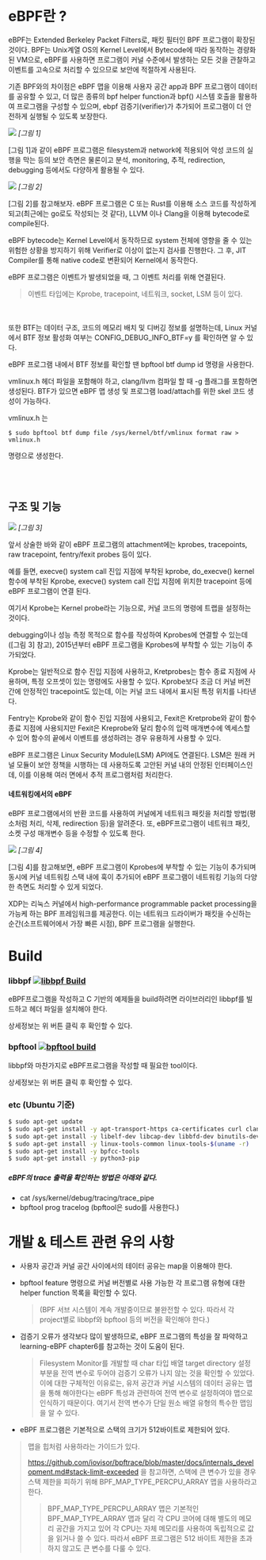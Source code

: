 # eBPF란 ?

eBPF는 Extended Berkeley Packet Filters로, 패킷 필터인 BPF 프로그램이 확장된 것이다. BPF는 Unix계열 OS의 Kernel Level에서 Bytecode에 따라 동작하는 경량화된 VM으로, eBPF를 사용하면 프로그램이 커널 수준에서 발생하는 모든 것을 관찰하고 이벤트를 고속으로 처리할 수 있으므로 보안에 적절하게 사용된다.


기존 BPF와의 차이점은 eBPF 맵을 이용해 사용자 공간 app과 BPF 프로그램이 데이터를 공유할 수 있고, 더 많은 종류의 bpf helper function과 bpf() 시스템 호출을 활용하여 프로그램을 구성할 수 있으며, ebpf 검증기(verifier)가 추가되어 프로그램이 더 안전하게 실행될 수 있도록 보장한다.


<img src="./.picture/그림1.png" />  *[그림 1]*

[그림 1]과 같이 eBPF 프로그램은 filesystem과 network에 적용되어 악성 코드의 실행을 막는 등의 보안 측면은 물론이고 분석, monitoring, 추적, redirection, debugging 등에서도 다양하게 활용될 수 있다.


<img src="./.picture/그림2.png" /> *[그림 2]*

[그림 2]를 참고해보자. eBPF 프로그램은 C 또는 Rust를 이용해 소스 코드를 작성하게 되고(최근에는 go로도 작성되는 것 같다), LLVM 이나 Clang을 이용해 bytecode로 compile된다.

eBPF bytecode는 Kernel Level에서 동작하므로 system 전체에 영향을 줄 수 있는 위험한 상황을 방지하기 위해 Verifier로 이상이 없는지 검사를 진행한다. 그 후, JIT Compiler를 통해 native code로 변환되어 Kernel에서 동작한다.


eBPF 프로그램은 이벤트가 발생되었을 때, 그 이벤트 처리를 위해 연결된다.
> 이벤트 타입에는 Kprobe, tracepoint, 네트워크, socket, LSM 등이 있다.

<br></br>
또한 BTF는 데이터 구조, 코드의 메모리 배치 및 디버깅 정보를 설명하는데, Linux 커널에서 BTF 정보 활성화 여부는 CONFIG_DEBUG_INFO_BTF=y 를 확인하면 알 수 있다.

eBPF 프로그램 내에서 BTF 정보를 확인할 땐 bpftool btf dump id <id> 명령을 사용한다.

vmlinux.h 헤더 파일을 포함해야 하고, clang/llvm 컴파일 할 때 -g 플래그를 포함하면 생성된다. BTF가 있으면 eBPF 맵 생성 및 프로그램 load/attach를 위한 skel 코드 생성이 가능하다.

vmlinux.h 는
```
$ sudo bpftool btf dump file /sys/kernel/btf/vmlinux format raw > vmlinux.h
```
명령으로 생성한다.

<br></br>

## 구조 및 기능

<img src="./.picture/그림3.png" /> *[그림 3]*

앞서 상술한 바와 같이 eBPF 프로그램의 attachment에는 kprobes, tracepoints, raw tracepoint, fentry/fexit probes 등이 있다.

예를 들면, execve() system call 진입 지점에 부착된 kprobe, do_execve() kernel 함수에 부착된 Kprobe, execve() system call 진입 지점에 위치한 tracepoint 등에 eBPF 프로그램이 연결 된다.

여기서 Kprobe는 Kernel probe라는 기능으로, 커널 코드의 명령에 트랩을 설정하는 것이다.

debugging이나 성능 측정 목적으로 함수를 작성하여 Kprobes에 연결할 수 있는데([그림 3] 참고), 2015년부터 eBPF 프로그램을 Kprobes에 부착할 수 있는 기능이 추가되었다.

Kprobe는 일반적으로 함수 진입 지점에 사용하고, Kretprobes는 함수 종료 지점에 사용하며, 특정 오프셋이 있는 명령에도 사용할 수 있다. Kprobe보다 조금 더 커널 버전 간에 안정적인 tracepoint도 있는데, 이는 커널 코드 내에서 표시된 특정 위치를 나타낸다.

Fentry는 Kprobe와 같이 함수 진입 지점에 사용되고, Fexit은 Kretprobe와 같이 함수 종료 지점에 사용되지만 Fexit은 Kreprobe와 달리 함수의 입력 매개변수에 엑세스할 수 있어 함수의 끝에서 이벤트를 생성하려는 경우 유용하게 사용할 수 있다.

eBPF 프로그램은 Linux Security Module(LSM) API에도 연결된다. LSM은 원래 커널 모듈이 보안 정책을 시행하는 데 사용하도록 고안된 커널 내의 안정된 인터페이스인데, 이를 이용해 여러 면에서 추적 프로그램처럼 처리한다.



#### 네트워킹에서의 eBPF
eBPF 프로그램에서의 반환 코드를 사용하여 커널에게 네트워크 패킷을 처리할 방법(평소처럼 처리, 삭제, redirection 등)을 알려준다. 또, eBPF프로그램이 네트워크 패킷, 소켓 구성 매개변수 등을 수정할 수 있도록 한다.


<img src="./.picture/그림4.png" /> *[그림 4]*

[그림 4]를 참고해보면, eBPF 프로그램이 Kprobes에 부착할 수 있는 기능이 추가되며 동시에 커널 네트워킹 스택 내에 훅이 추가되어 eBPF 프로그램이 네트워킹 기능의 다양한 측면도 처리할 수 있게 되었다.

XDP는 리눅스 커널에서 high-performance programmable packet processing을 가능케 하는 BPF 프레임워크를 제공한다. 이는 네트워크 드라이버가 패킷을 수신하는 순간(소프트웨어에서 가장 빠른 시점), BPF 프로그램을 실행한다.



# Build

### libbpf [![libbpf Build](https://github.com/libbpf/libbpf/actions/workflows/build.yml/badge.svg)](https://github.com/libbpf/libbpf)

eBPF프로그램을 작성하고 C 기반의 예제들을 build하려면 라이브러리인 libbpf를 빌드하고 헤더 파일을 설치해야 한다.

상세정보는 위 버튼 클릭 후 확인할 수 있다.


### bpftool [![bpftool build](https://github.com/libbpf/bpftool/actions/workflows/build.yaml/badge.svg)](https://https://github.com/libbpf/bpftool)

libbpf와 마찬가지로 eBPF프로그램을 작성할 때 필요한 tool이다.

상세정보는 위 버튼 클릭 후 확인할 수 있다.


### etc (Ubuntu 기준)
```bash
$ sudo apt-get update
$ sudo apt-get install -y apt-transport-https ca-certificates curl clang llvm jq
$ sudo apt-get install -y libelf-dev libcap-dev libbfd-dev binutils-dev build-essential make 
$ sudo apt-get install -y linux-tools-common linux-tools-$(uname -r) 
$ sudo apt-get install -y bpfcc-tools
$ sudo apt-get install -y python3-pip
```



##### eBPF의 trace 출력을 확인하는 방법은 아래와 같다.
- cat /sys/kernel/debug/tracing/trace_pipe
- bpftool prog tracelog (bpftool은 sudo를 사용한다.)



# 개발 & 테스트 관련 유의 사항

- 사용자 공간과 커널 공간 사이에서의 테이터 공유는 map을 이용해야 한다.

- bpftool feature 명령으로 커널 버전별로 사용 가능한 각 프로그램 유형에 대한 helper function 목록을 확인할 수 있다.
    > (BPF 서브 시스템이 계속 개발중이므로 불완전할 수 있다. 따라서 각 project별로 libbpf와 bpftool 등의 버전을 확인해야 한다.)


- 검증기 오류가 생각보다 많이 발생하므로, eBPF 프로그램의 특성을 잘 파악하고 learning-eBPF chapter6를 참고하는 것이 도움이 된다.
    > Filesystem Monitor를 개발할 때 char 타입 배열 target directory 설정 부분을 전역 변수로 두어야 검증기 오류가 나지 않는 것을 확인할 수 있었다. 이에 대한 구체적인 이유로는, 유저 공간과 커널 시스템의 데이터 공유는 맵을 통해 해야한다는 eBPF 특성과 관련하여 전역 변수로 설정하여야 맵으로 인식하기 때문이다. 여기서 전역 변수가 단일 원소 배열 유형의 특수한 맵임을 알 수 있다.

- eBPF 프로그램은 기본적으로 스택의 크기가 512바이트로 제한되어 있다.
> 맵을 힙처럼 사용하라는 가이드가 있다.
>
> https://github.com/iovisor/bpftrace/blob/master/docs/internals_development.md#stack-limit-exceeded 을 참고하면, 스택에 큰 변수가 있을 경우 스택 제한을 피하기 위해 BPF_MAP_TYPE_PERCPU_ARRAY 맵을 사용하라고 한다.
>
>> BPF_MAP_TYPE_PERCPU_ARRAY 맵은 기본적인 BPF_MAP_TYPE_ARRAY 맵과 달리 각 CPU 코어에 대해 별도의 메모리 공간을 가지고 있어 각 CPU는 자체 메모리를 사용하여 독립적으로 값을 읽거나 쓸 수 있다. 따라서 eBPF 프로그램은 512 바이트 제한을 초과하지 않고도 큰 변수를 다룰 수 있다.
>
